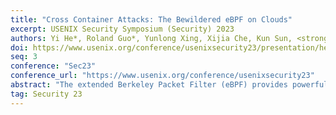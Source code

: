 ```yaml
---
title: "Cross Container Attacks: The Bewildered eBPF on Clouds"
excerpt: USENIX Security Symposium (Security) 2023
authors: Yi He*, Roland Guo*, Yunlong Xing, Xijia Che, Kun Sun, <strong>Zhuotao Liu</strong>, Ke Xu, Qi Li
doi: https://www.usenix.org/conference/usenixsecurity23/presentation/he
seq: 3
conference: "Sec23"
conference_url: "https://www.usenix.org/conference/usenixsecurity23"
abstract: "The extended Berkeley Packet Filter (eBPF) provides powerful and flexible kernel interfaces to extend the kernel functions for user space programs via running bytecode directly in the kernel space. It has been widely used by cloud services to enhance container security, network management, and system observability. However, we discover that the offensive eBPF that have been extensively discussed in Linux hosts can bring new attack surfaces to containers. With eBPF tracing features, attackers can break the container's isolation and attack the host, e.g., steal sensitive data, DoS, and even escape the container. In this paper, we study the eBPF-based cross container attacks and reveal their security impacts in real world services. With eBPF attacks, we successfully compromise five online Jupyter/Interactive Shell services and the Cloud Shell of Google Cloud Platform. Furthermore, we find that the Kubernetes services offered by three leading cloud vendors can be exploited to launch cross-node attacks after the attackers escape the container via eBPF. Specifically, in Alibaba's Kubernetes services, attackers can compromise the whole cluster by abusing their over-privileged cloud metrics or management Pods. Unfortunately, the eBPF attacks on containers are seldom known and can hardly be discovered by existing intrusion detection systems. Also, the existing eBPF permission model cannot confine the eBPF and ensure secure usage in shared-kernel container environments. To this end, we propose a new eBPF permission model to counter the eBPF attacks in containers."
tag: Security 23
---
```

